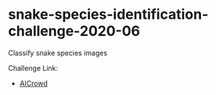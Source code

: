 # snake-species-identification-challenge-2020-06

Classify snake species images

Challenge Link: 
 - [AICrowd](https://www.aicrowd.com/challenges/snakeclef2021-snake-species-identification-challenge)
